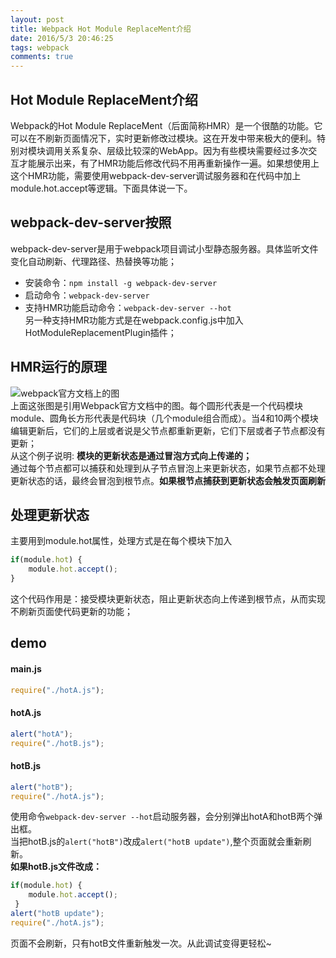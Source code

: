 ```yaml
---
layout: post
title: Webpack Hot Module ReplaceMent介绍
date: 2016/5/3 20:46:25
tags: webpack 
comments: true
---
```


## Hot Module ReplaceMent介绍
Webpack的Hot Module ReplaceMent（后面简称HMR）是一个很酷的功能。它可以在不刷新页面情况下，实时更新修改过模块。这在开发中带来极大的便利。特别对模块调用关系复杂、层级比较深的WebApp。因为有些模块需要经过多次交互才能展示出来，有了HMR功能后修改代码不用再重新操作一遍。如果想使用上这个HMR功能，需要使用webpack-dev-server调试服务器和在代码中加上module.hot.accept等逻辑。下面具体说一下。

## webpack-dev-server按照
webpack-dev-server是用于webpack项目调试小型静态服务器。具体监听文件变化自动刷新、代理路径、热替换等功能；  
* 安装命令：`npm install -g webpack-dev-server`  
* 启动命令：`webpack-dev-server`  
* 支持HMR功能启动命令：`webpack-dev-server --hot`  
另一种支持HMR功能方式是在webpack.config.js中加入HotModuleReplacementPlugin插件；

## HMR运行的原理  
![webpack官方文档上的图](http://webpack.github.io/assets/HMR.svg)  
上面这张图是引用Webpack官方文档中的图。每个圆形代表是一个代码模块module、圆角长方形代表是代码块（几个module组合而成）。当4和10两个模块编辑更新后，它们的上层或者说是父节点都重新更新，它们下层或者子节点都没有更新；  
从这个例子说明: **模块的更新状态是通过冒泡方式向上传递的；**   
通过每个节点都可以捕获和处理到从子节点冒泡上来更新状态，如果节点都不处理更新状态的话，最终会冒泡到根节点。**如果根节点捕获到更新状态会触发页面刷新**

## 处理更新状态
主要用到module.hot属性，处理方式是在每个模块下加入
```js
if(module.hot) {  
    module.hot.accept();
}
```
这个代码作用是：接受模块更新状态，阻止更新状态向上传递到根节点，从而实现不刷新页面使代码更新的功能；

## demo 
#### main.js
```js
require("./hotA.js");
```

#### hotA.js
```js
alert("hotA");
require("./hotB.js");
```

#### hotB.js
```js
alert("hotB");
require("./hotA.js");
```

使用命令`webpack-dev-server --hot`启动服务器，会分别弹出hotA和hotB两个弹出框。  
当把hotB.js的`alert("hotB")`改成`alert("hotB update")`,整个页面就会重新刷新。  
**如果hotB.js文件改成：**
```js
if(module.hot) {
    module.hot.accept();
 }
alert("hotB update");
require("./hotA.js");
```
页面不会刷新，只有hotB文件重新触发一次。从此调试变得更轻松~


